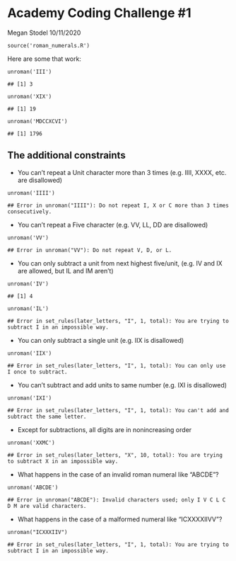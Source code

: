 Academy Coding Challenge \#1
================
Megan Stodel
10/11/2020

    source('roman_numerals.R')

Here are some that work:

    unroman('III')

    ## [1] 3

    unroman('XIX')

    ## [1] 19

    unroman('MDCCXCVI')

    ## [1] 1796

The additional constraints
--------------------------

-   You can’t repeat a Unit character more than 3 times (e.g. IIII,
    XXXX, etc. are disallowed)

<!-- -->

    unroman('IIII')

    ## Error in unroman("IIII"): Do not repeat I, X or C more than 3 times consecutively.

-   You can’t repeat a Five character (e.g. VV, LL, DD are disallowed)

<!-- -->

    unroman('VV')

    ## Error in unroman("VV"): Do not repeat V, D, or L.

-   You can only subtract a unit from next highest five/unit, (e.g. IV
    and IX are allowed, but IL and IM aren’t)

<!-- -->

    unroman('IV')

    ## [1] 4

    unroman('IL')

    ## Error in set_rules(later_letters, "I", 1, total): You are trying to subtract I in an impossible way.

-   You can only subtract a single unit (e.g. IIX is disallowed)

<!-- -->

    unroman('IIX')

    ## Error in set_rules(later_letters, "I", 1, total): You can only use I once to subtract.

-   You can’t subtract and add units to same number (e.g. IXI is
    disallowed)

<!-- -->

    unroman('IXI')

    ## Error in set_rules(later_letters, "I", 1, total): You can't add and subtract the same letter.

-   Except for subtractions, all digits are in nonincreasing order

<!-- -->

    unroman('XXMC')

    ## Error in set_rules(later_letters, "X", 10, total): You are trying to subtract X in an impossible way.

-   What happens in the case of an invalid roman numeral like “ABCDE”?

<!-- -->

    unroman('ABCDE')

    ## Error in unroman("ABCDE"): Invalid characters used; only I V C L C D M are valid characters.

-   What happens in the case of a malformed numeral like “ICXXXXIIVV”?

<!-- -->

    unroman("ICXXXIIV")

    ## Error in set_rules(later_letters, "I", 1, total): You are trying to subtract I in an impossible way.
